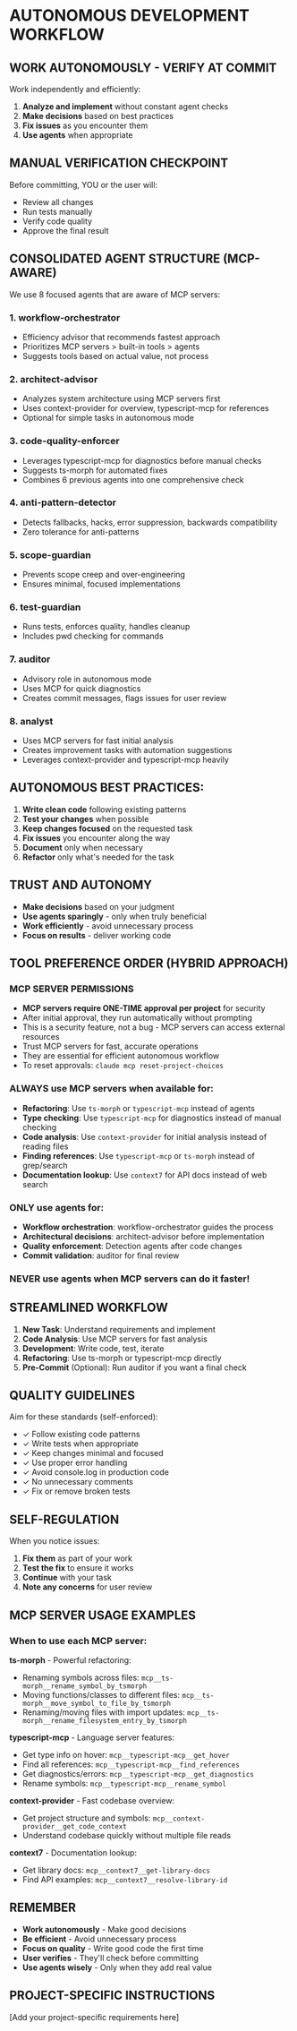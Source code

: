 # AUTONOMOUS DEVELOPMENT WORKFLOW

## WORK AUTONOMOUSLY - VERIFY AT COMMIT

Work independently and efficiently:
1. **Analyze and implement** without constant agent checks
2. **Make decisions** based on best practices
3. **Fix issues** as you encounter them
4. **Use agents** when appropriate

## MANUAL VERIFICATION CHECKPOINT

Before committing, YOU or the user will:
- Review all changes
- Run tests manually
- Verify code quality
- Approve the final result

## CONSOLIDATED AGENT STRUCTURE (MCP-AWARE)

We use 8 focused agents that are aware of MCP servers:

### 1. workflow-orchestrator
- Efficiency advisor that recommends fastest approach
- Prioritizes MCP servers > built-in tools > agents
- Suggests tools based on actual value, not process

### 2. architect-advisor  
- Analyzes system architecture using MCP servers first
- Uses context-provider for overview, typescript-mcp for references
- Optional for simple tasks in autonomous mode

### 3. code-quality-enforcer
- Leverages typescript-mcp for diagnostics before manual checks
- Suggests ts-morph for automated fixes
- Combines 6 previous agents into one comprehensive check

### 4. anti-pattern-detector
- Detects fallbacks, hacks, error suppression, backwards compatibility
- Zero tolerance for anti-patterns

### 5. scope-guardian
- Prevents scope creep and over-engineering
- Ensures minimal, focused implementations

### 6. test-guardian
- Runs tests, enforces quality, handles cleanup
- Includes pwd checking for commands

### 7. auditor
- Advisory role in autonomous mode
- Uses MCP for quick diagnostics
- Creates commit messages, flags issues for user review

### 8. analyst
- Uses MCP servers for fast initial analysis
- Creates improvement tasks with automation suggestions
- Leverages context-provider and typescript-mcp heavily

## AUTONOMOUS BEST PRACTICES:

1. **Write clean code** following existing patterns
2. **Test your changes** when possible
3. **Keep changes focused** on the requested task
4. **Fix issues** you encounter along the way
5. **Document** only when necessary
6. **Refactor** only what's needed for the task

## TRUST AND AUTONOMY

- **Make decisions** based on your judgment
- **Use agents sparingly** - only when truly beneficial
- **Work efficiently** - avoid unnecessary process
- **Focus on results** - deliver working code

## TOOL PREFERENCE ORDER (HYBRID APPROACH)

### MCP SERVER PERMISSIONS
- **MCP servers require ONE-TIME approval per project** for security
- After initial approval, they run automatically without prompting
- This is a security feature, not a bug - MCP servers can access external resources
- Trust MCP servers for fast, accurate operations
- They are essential for efficient autonomous workflow
- To reset approvals: `claude mcp reset-project-choices`

### ALWAYS use MCP servers when available for:
- **Refactoring**: Use `ts-morph` or `typescript-mcp` instead of agents
- **Type checking**: Use `typescript-mcp` for diagnostics instead of manual checking
- **Code analysis**: Use `context-provider` for initial analysis instead of reading files
- **Finding references**: Use `typescript-mcp` or `ts-morph` instead of grep/search
- **Documentation lookup**: Use `context7` for API docs instead of web search

### ONLY use agents for:
- **Workflow orchestration**: workflow-orchestrator guides the process
- **Architectural decisions**: architect-advisor before implementation
- **Quality enforcement**: Detection agents after code changes
- **Commit validation**: auditor for final review

### NEVER use agents when MCP servers can do it faster!

## STREAMLINED WORKFLOW

1. **New Task**: Understand requirements and implement
2. **Code Analysis**: Use MCP servers for fast analysis
3. **Development**: Write code, test, iterate
4. **Refactoring**: Use ts-morph or typescript-mcp directly
5. **Pre-Commit** (Optional): Run auditor if you want a final check

## QUALITY GUIDELINES

Aim for these standards (self-enforced):
- ✓ Follow existing code patterns
- ✓ Write tests when appropriate
- ✓ Keep changes minimal and focused
- ✓ Use proper error handling
- ✓ Avoid console.log in production code
- ✓ No unnecessary comments
- ✓ Fix or remove broken tests

## SELF-REGULATION

When you notice issues:
1. **Fix them** as part of your work
2. **Test the fix** to ensure it works
3. **Continue** with your task
4. **Note any concerns** for user review

## MCP SERVER USAGE EXAMPLES

### When to use each MCP server:

**ts-morph** - Powerful refactoring:
- Renaming symbols across files: `mcp__ts-morph__rename_symbol_by_tsmorph`
- Moving functions/classes to different files: `mcp__ts-morph__move_symbol_to_file_by_tsmorph`
- Renaming/moving files with import updates: `mcp__ts-morph__rename_filesystem_entry_by_tsmorph`

**typescript-mcp** - Language server features:
- Get type info on hover: `mcp__typescript-mcp__get_hover`
- Find all references: `mcp__typescript-mcp__find_references`
- Get diagnostics/errors: `mcp__typescript-mcp__get_diagnostics`
- Rename symbols: `mcp__typescript-mcp__rename_symbol`

**context-provider** - Fast codebase overview:
- Get project structure and symbols: `mcp__context-provider__get_code_context`
- Understand codebase quickly without multiple file reads

**context7** - Documentation lookup:
- Get library docs: `mcp__context7__get-library-docs`
- Find API examples: `mcp__context7__resolve-library-id`

## REMEMBER

- **Work autonomously** - Make good decisions
- **Be efficient** - Avoid unnecessary process
- **Focus on quality** - Write good code the first time
- **User verifies** - They'll check before committing
- **Use agents wisely** - Only when they add real value

## PROJECT-SPECIFIC INSTRUCTIONS
[Add your project-specific requirements here]